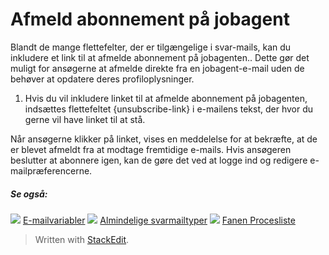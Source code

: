 # Afmeld abonnement på jobagent

Blandt de mange flettefelter, der er tilgængelige i svar-mails, kan du inkludere et link til at afmelde abonnement på jobagenten.. Dette gør det muligt for ansøgerne at afmelde direkte fra en jobagent-e-mail uden de behøver at opdatere deres profiloplysninger.

1.  Hvis du vil inkludere linket til at afmelde abonnement på jobagenten, indsættes flettefeltet {unsubscribe-link} i e-mailens tekst, der hvor du gerne vil have linket til at stå.

Når ansøgerne klikker på linket, vises en meddelelse for at bekræfte, at de er blevet afmeldt fra at modtage fremtidige e-mails. Hvis ansøgeren beslutter at abonnere igen, kan de gøre det ved at logge ind og redigere e-mailpræferencerne.

##### Se også:

![](../Resources/Images/icon-document-link.png)  [E-mailvariabler](email_variables.htm)
![](../Resources/Images/icon-document-link.png)  [Almindelige svarmailtyper](standard_response_email_types.htm)
![](../Resources/Images/icon-document-link.png)  [Fanen Procesliste](recruitment_activities_list_tab.htm)


> Written with [StackEdit](https://stackedit.io/).
<!--stackedit_data:
eyJoaXN0b3J5IjpbNjE5NTQ4NzYwXX0=
-->